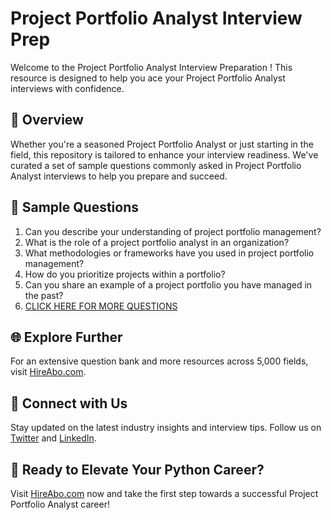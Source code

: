 # Project Portfolio Analyst Interview Prep

Welcome to the Project Portfolio Analyst Interview Preparation ! This resource is designed to help you ace your Project Portfolio Analyst interviews with confidence.

## 🚀 Overview

Whether you're a seasoned Project Portfolio Analyst or just starting in the field, this repository is tailored to enhance your interview readiness. We've curated a set of sample questions commonly asked in Project Portfolio Analyst interviews to help you prepare and succeed.

## 📝 Sample Questions

1. Can you describe your understanding of project portfolio management?
2. What is the role of a project portfolio analyst in an organization?
3. What methodologies or frameworks have you used in project portfolio management?
4. How do you prioritize projects within a portfolio?
5. Can you share an example of a project portfolio you have managed in the past?
6. [CLICK HERE FOR MORE QUESTIONS](https://hireabo.com/job/1_3_28/Project%20Portfolio%20Analyst)

## 🌐 Explore Further

For an extensive question bank and more resources across 5,000 fields, visit [HireAbo.com](https://www.hireabo.com).

## 📱 Connect with Us

Stay updated on the latest industry insights and interview tips. Follow us on [Twitter](https://twitter.com/hireabo) and [LinkedIn](https://www.linkedin.com/in/hire-abo-3609972a8/).

## 🚀 Ready to Elevate Your Python Career?

Visit [HireAbo.com](https://www.hireabo.com) now and take the first step towards a successful Project Portfolio Analyst career!